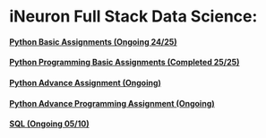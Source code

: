 # iNeuron Full Stack Data Science:
#### [Python Basic Assignments (Ongoing 24/25)](https://github.com/amanovishnu/iNeuron-Assignments/tree/main/Python%20Basic%20Assignment)
#### [Python Programming Basic Assignments (Completed 25/25)](https://github.com/amanovishnu/iNeuron-Assignments/tree/main/Python%20Programming%20Basic%20Assignment)
#### [Python Advance Assignment (Ongoing)](https://github.com/amanovishnu/iNeuron-Assignments/tree/main/Python%20Advance%20Assignment)
#### [Python Advance Programming Assignment (Ongoing)](https://github.com/amanovishnu/iNeuron-Assignments/tree/main/Python%20Advance%20Programming%20Assignment)
#### [SQL (Ongoing 05/10)](https://github.com/amanovishnu/iNeuron-Assignments/tree/main/SQL)













